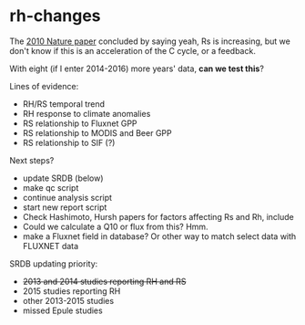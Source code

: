 # rh-changes

The [2010 Nature paper](http://www.nature.com/nature/journal/v464/n7288/full/nature08930.html) concluded by saying yeah, Rs is increasing, but we don't know if this is an acceleration of the C cycle, or a feedback.

With eight (if I enter 2014-2016) more years' data, **can we test this**?

Lines of evidence:
- RH/RS temporal trend
- RH response to climate anomalies
- RS relationship to Fluxnet GPP
- RS relationship to MODIS and Beer GPP
- RS relationship to SIF (?)

Next steps?
- update SRDB (below)
- make qc script
- continue analysis script
- start new report script
- Check Hashimoto, Hursh papers for factors affecting Rs and Rh, include
- Could we calculate a Q10 or flux from this? Hmm.
- make a Fluxnet field in database? Or other way to match select data with FLUXNET data

SRDB updating priority:
- ~~2013 and 2014 studies reporting RH and RS~~
- 2015 studies reporting RH
- other 2013-2015 studies
- missed Epule studies
